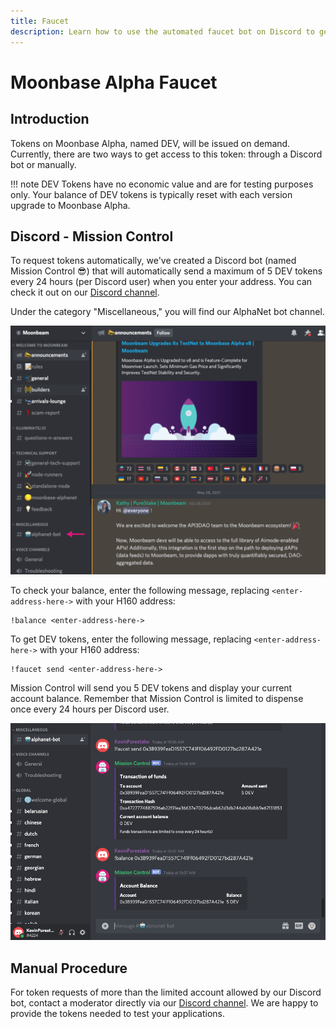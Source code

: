 ```yaml
---
title: Faucet
description: Learn how to use the automated faucet bot on Discord to get test tokens for the Moonbeam TestNet, nicknamed Moonbase Alpha.
---
```


# Moonbase Alpha Faucet

## Introduction

Tokens on Moonbase Alpha, named DEV, will be issued on demand. Currently, there are two ways to get access to this token: through a Discord bot or manually.

!!! note
    DEV Tokens have no economic value and are for testing purposes only. Your balance of DEV tokens is typically reset with each version upgrade to Moonbase Alpha.

## Discord - Mission Control

To request tokens automatically, we've created a Discord bot (named Mission Control :sunglasses:) that will automatically send a maximum of 5 DEV tokens every 24 hours (per Discord user) when you enter your address. You can check it out on our [Discord channel](https://discord.gg/PfpUATX).
 
Under the category "Miscellaneous," you will find our AlphaNet bot channel. 

![Discord1](/images/testnet/testnet-discord1a.png)

To check your balance, enter the following message, replacing `<enter-address-here->` with your H160 address:

```
!balance <enter-address-here->
```

To get DEV tokens, enter the following message, replacing `<enter-address-here->` with your H160 address:
 
```
!faucet send <enter-address-here->
```

Mission Control will send you 5 DEV tokens and display your current account balance. Remember that Mission Control is limited to dispense once every 24 hours per Discord user.

![Discord2](/images/testnet/testnet-discord2a.png)

## Manual Procedure

For token requests of more than the limited account allowed by our Discord bot, contact a moderator directly via our [Discord channel](https://discord.gg/PfpUATX). We are happy to provide the tokens needed to test your applications.
